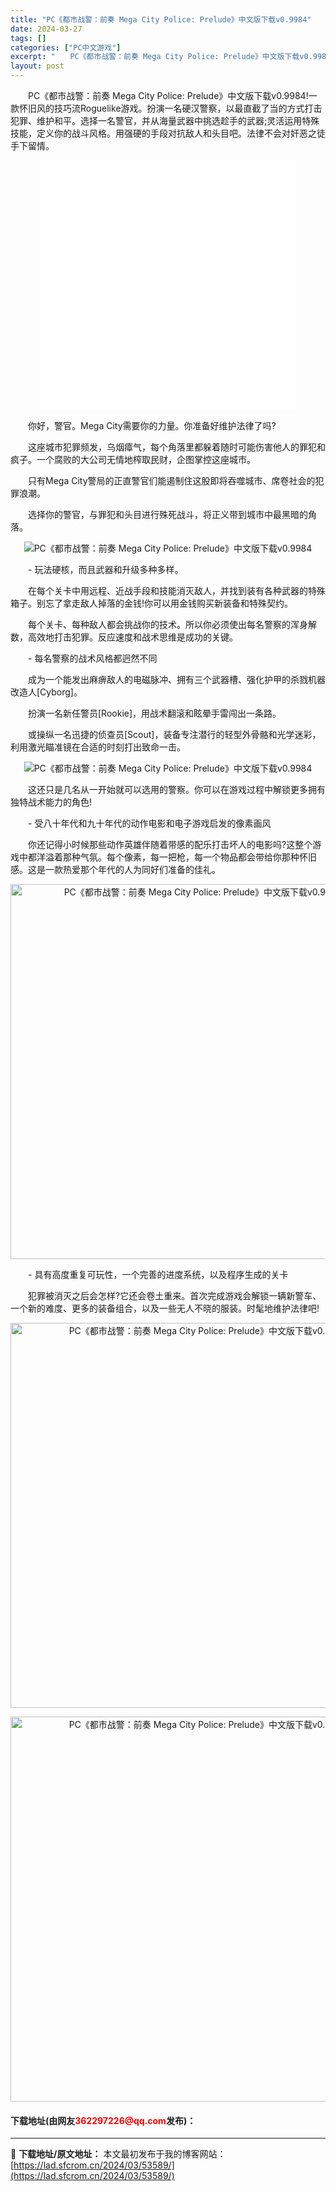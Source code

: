 ```yaml
---
title: "PC《都市战警：前奏 Mega City Police: Prelude》中文版下载v0.9984"
date: 2024-03-27
tags: []
categories: ["PC中文游戏"]
excerpt: "　　PC《都市战警：前奏 Mega City Police: Prelude》中文版下载v0.9984!一款怀旧风的技巧流Roguelike游戏。扮演一名硬汉警察，以最直截了当的方式打击犯罪、维护和平。选择一名警官，并从海量武器中挑选趁手的武器;灵活运用特殊技能，定义你的战斗风格。用强硬的手段对抗敌&hellip;"
layout: post
---
```


 <p>　　PC《都市战警：前奏 Mega City Police: Prelude》中文版下载v0.9984!一款怀旧风的技巧流Roguelike游戏。扮演一名硬汉警察，以最直截了当的方式打击犯罪、维护和平。选择一名警官，并从海量武器中挑选趁手的武器;灵活运用特殊技能，定义你的战斗风格。用强硬的手段对抗敌人和头目吧。法律不会对奸恶之徒手下留情。</p> <p style="text-align: center;"><iframe allowfullscreen="true" border="0" frameborder="0" framespacing="0" height="400" scrolling="no" src="//player.bilibili.com/player.html?aid=655522278&amp;bvid=BV1Xa4y1V7UJ&amp;cid=1113830822&amp;page=1" width="410"></iframe></p> <p>　　你好，警官。Mega City需要你的力量。你准备好维护法律了吗?</p> <p>　　这座城市犯罪频发，乌烟瘴气，每个角落里都躲着随时可能伤害他人的罪犯和疯子。一个腐败的大公司无情地榨取民财，企图掌控这座城市。</p> <p>　　只有Mega City警局的正直警官们能遏制住这股即将吞噬城市、席卷社会的犯罪浪潮。</p> <p>　　选择你的警官，与罪犯和头目进行殊死战斗，将正义带到城市中最黑暗的角落。</p> <p align="center"><img align="" border="0" src="https://lad.sfcrom.cn/wp-content/uploads/2024/03/20240327_6603acd151a55.gif" alt="PC《都市战警：前奏 Mega City Police: Prelude》中文版下载v0.9984" /></p> <p>　　- 玩法硬核，而且武器和升级多种多样。</p> <p>　　在每个关卡中用远程、近战手段和技能消灭敌人，并找到装有各种武器的特殊箱子。别忘了拿走敌人掉落的金钱!你可以用金钱购买新装备和特殊契约。</p> <p>　　每个关卡、每种敌人都会挑战你的技术。所以你必须使出每名警察的浑身解数，高效地打击犯罪。反应速度和战术思维是成功的关键。</p> <p>　　- 每名警察的战术风格都迥然不同</p> <p>　　成为一个能发出麻痹敌人的电磁脉冲、拥有三个武器槽、强化护甲的杀戮机器改造人[Cyborg]。</p> <p>　　扮演一名新任警员[Rookie]，用战术翻滚和眩晕手雷闯出一条路。</p> <p>　　或操纵一名迅捷的侦查员[Scout]，装备专注潜行的轻型外骨骼和光学迷彩，利用激光瞄准镜在合适的时刻打出致命一击。</p> <p align="center"><img align="" border="0" src="https://lad.sfcrom.cn/wp-content/uploads/2024/03/20240327_6603acd447812.gif" alt="PC《都市战警：前奏 Mega City Police: Prelude》中文版下载v0.9984" /></p> <p>　　这还只是几名从一开始就可以选用的警察。你可以在游戏过程中解锁更多拥有独特战术能力的角色!</p> <p>　　- 受八十年代和九十年代的动作电影和电子游戏启发的像素画风</p> <p>　　你还记得小时候那些动作英雄伴随着带感的配乐打击坏人的电影吗?这整个游戏中都洋溢着那种气氛。每个像素，每一把枪，每一个物品都会带给你那种怀旧感。这是一款热爱那个年代的人为同好们准备的佳礼。</p> <p align="center"><img align="" border="0" src="https://lad.sfcrom.cn/wp-content/uploads/2024/03/20240327_6603acd667b5a.png" width="600" alt="PC《都市战警：前奏 Mega City Police: Prelude》中文版下载v0.9984" /></p> <p>　　- 具有高度重复可玩性，一个完善的进度系统，以及程序生成的关卡</p> <p>　　犯罪被消灭之后会怎样?它还会卷土重来。首次完成游戏会解锁一辆新警车、一个新的难度、更多的装备组合，以及一些无人不晓的服装。时髦地维护法律吧!</p> <p align="center"><img align="" border="0" src="https://lad.sfcrom.cn/wp-content/uploads/2024/03/20240327_6603acd87c88a.gif" width="616" alt="PC《都市战警：前奏 Mega City Police: Prelude》中文版下载v0.9984" /></p> <p align="center"><img align="" border="0" src="https://lad.sfcrom.cn/wp-content/uploads/2024/03/20240327_6603acd9c9324.gif" width="616" alt="PC《都市战警：前奏 Mega City Police: Prelude》中文版下载v0.9984" /></p> <p><h4>下载地址(由网友<font color="red">362297226@qq.com</font>发布)：</h4></p> 

---
📖 **下载地址/原文地址：** 本文最初发布于我的博客网站：[https://lad.sfcrom.cn/2024/03/53589/](https://lad.sfcrom.cn/2024/03/53589/)
